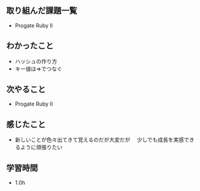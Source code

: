 ## 取り組んだ課題一覧
- Progate Ruby Ⅱ

## わかったこと
- ハッシュの作り方
- キー値は=>でつなぐ

## 次やること
- Progate Ruby Ⅱ

## 感じたこと
- 新しいことが色々出てきて覚えるのだが大変だが
　少しでも成長を実感できるように頑張りたい

## 学習時間
- 1.0h
